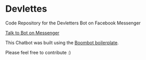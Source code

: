 # Devlettes
Code Repository for the Devletters Bot on Facebook Messenger

[Talk to Bot on Messenger](http://m.me/DevLetters-1608358592620863/)

This Chatbot was built using the [Boombot boilerplate](https://github.com/richwednesday/boombot-boilerplate).

Please feel free to contribute :)